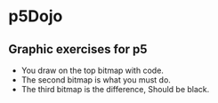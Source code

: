 # p5Dojo

## Graphic exercises for p5

* You draw on the top bitmap with code.
* The second bitmap is what you must do.
* The third bitmap is the difference, Should be black.
